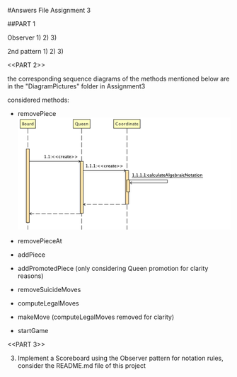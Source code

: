 #Answers File Assignment 3

##PART 1

Observer
1)
2)
3)

2nd pattern
1)
2)
3)


<<PART 2>>

the corresponding sequence diagrams of the methods mentioned below are in the "DiagramPictures" folder in Assignment3

considered methods:
- removePiece
![removePieceDiagram](https://github.com/florinulrich/BINF4241-group23/blob/master/Assignment3/DiagramPictures/removePiece().png)

- removePieceAt
- addPiece
- addPromotedPiece (only considering Queen promotion for clarity reasons)
- removeSuicideMoves
- computeLegalMoves
- makeMove (computeLegalMoves removed for clarity)
- startGame


<<PART 3>>

3) Implement a Scoreboard using the Observer pattern
for notation rules, consider the README.md file of this project


